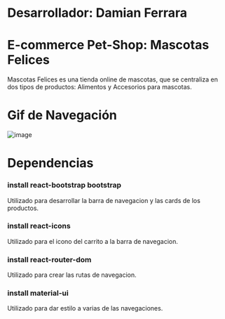 # Desarrollador: Damian Ferrara
# E-commerce Pet-Shop: Mascotas Felices
Mascotas Felices es una tienda online de mascotas, que se centraliza en dos tipos de productos: Alimentos y Accesorios para mascotas.

# Gif de Navegación
![image](https://github.com/dami2390/mascotasfelicesreactjs/blob/master/src/gifmascotas.gif)

# Dependencias
###  install react-bootstrap bootstrap
Utilizado para desarrollar la barra de navegacion y las cards de los productos.
###  install react-icons
Utilizado para el icono del carrito a la barra de navegacion.
###  install react-router-dom
Utilizado para crear las rutas de navegacion.
###  install material-ui
Utilizado para dar estilo a varias de las navegaciones.